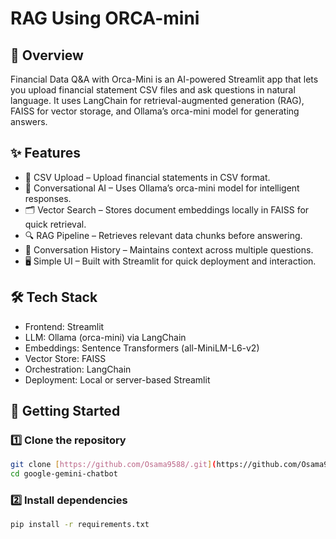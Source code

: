 # RAG Using ORCA-mini 

## 📌 Overview

Financial Data Q&A with Orca-Mini is an AI-powered Streamlit app that lets you upload financial statement CSV files and ask questions in natural language. It uses LangChain for retrieval-augmented generation (RAG), FAISS for vector storage, and Ollama’s orca-mini model for generating answers.

## ✨ Features

- 📄 CSV Upload – Upload financial statements in CSV format.
- 🧠 Conversational AI – Uses Ollama’s orca-mini model for intelligent responses.
- 🗂 Vector Search – Stores document embeddings locally in FAISS for quick retrieval.
- 🔍 RAG Pipeline – Retrieves relevant data chunks before answering.
- 💬 Conversation History – Maintains context across multiple questions.
- 🖥 Simple UI – Built with Streamlit for quick deployment and interaction.

## 🛠 Tech Stack

- Frontend: Streamlit
- LLM: Ollama (orca-mini) via LangChain
- Embeddings: Sentence Transformers (all-MiniLM-L6-v2)
- Vector Store: FAISS
- Orchestration: LangChain
- Deployment: Local or server-based Streamlit

 ## 🚀 Getting Started
### 1️⃣ Clone the repository  
```bash
git clone [https://github.com/Osama9588/.git](https://github.com/Osama9588/RAG_CSV.git)
cd google-gemini-chatbot
```

### 2️⃣ Install dependencies  
```bash
pip install -r requirements.txt
```

